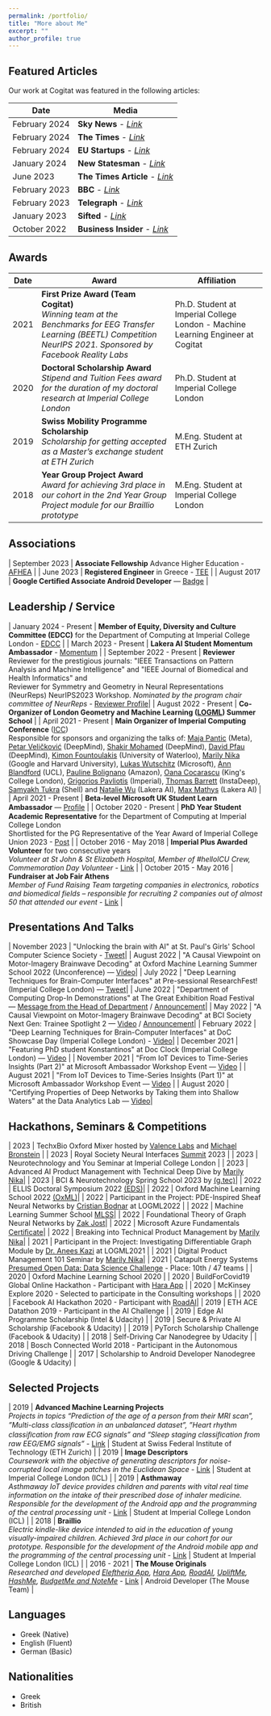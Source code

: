 ```yaml
---
permalink: /portfolio/
title: "More about Me"
excerpt: ""
author_profile: true
---
```


## Featured Articles

Our work at Cogitat was featured in the following articles:

| Date  | Media  | 
| -------- | -------- | 
| February 2024 | **Sky News** - *[Link](https://news.sky.com/video/elon-musks-neuralink-company-implants-brain-chip-in-human-for-first-time-13060639)* | 
| February 2024 | **The Times** - *[Link](https://www.thetimes.co.uk/article/brain-technology-has-sparked-a-wave-of-innovation-in-britain-n8q9n6c2r)* | 
| February 2024 | **EU Startups** - *[Link](https://www.eu-startups.com/2024/02/greek-rising-stars-10-innovative-startups-you-must-keep-an-eye-on-in-2024-and-beyond/?)* | 
| January 2024 | **New Statesman** - *[Link](https://www.newstatesman.com/science-tech/big-tech/2024/01/mind-reading-elon-musk-neuralink)* | 
| June 2023 | **The Times Article** - *[Link](https://www.thetimes.co.uk/article/i-played-a-video-game-by-thinking-the-mind-reader-revolution-is-real-ml59c86mx)* | 
| February 2023 | **BBC** - *[Link](https://www.bbc.co.uk/news/technology-64720533)* | 
| February 2023 | **Telegraph** - *[Link](https://www.telegraph.co.uk/business/2023/01/23/nhs-surgeon-challenging-musks-technology-connect-brain-internet/)* | 
| January 2023 | **Sifted** - *[Link](https://sifted.eu/articles/cogitat-grant-news/)* | 
| October 2022 | **Business Insider** - *[Link](https://www.businessinsider.com/these-are-13-wearable-technology-and-remote-monitoring-startups-2022-9)* |

## Awards

| Date  | Award | Affiliation | 
| -------- | -------- | -------- | 
| 2021 | **First Prize Award (Team Cogitat)** <br /> *Winning team at the Benchmarks for EEG Transfer Learning (BEETL) Competition NeurIPS 2021. Sponsored by Facebook Reality Labs* | Ph.D. Student at Imperial College London - Machine Learning Engineer at Cogitat |
| 2020 | **Doctoral Scholarship Award** <br /> *Stipend and Tuition Fees award for the duration of my doctoral research at Imperial College London* | Ph.D. Student at Imperial College London |
| 2019 | **Swiss Mobility Programme Scholarship** <br /> *Scholarship for getting accepted as a Master’s exchange student at ETH Zurich* | M.Eng. Student at ETH Zurich |
| 2018 | **Year Group Project Award** <br /> *Award for achieving 3rd place in our cohort in the 2nd Year Group Project module for our Braillio prototype* | M.Eng. Student at Imperial College London |

## Associations

| September 2023 | **Associate Fellowship** Advance Higher Education - [AFHEA](https://www.advance-he.ac.uk/fellowship/associate-fellowship) |
| June 2023 | **Registered Engineer** in Greece - [TEE](http://portal.tee.gr/portal/page/portal/TEE/TEE_MEMBERS) |
| August 2017 | **Google Certiﬁed Associate Android Developer** — [Badge](https://bcert.me/bc/html/show-badge.html?b=qcadelp) |

## Leadership / Service

| January 2024 - Present | **Member of Equity, Diversity and Culture Committee (EDCC)** for the Department of Computing at Imperial College London - [EDCC](https://www.imperial.ac.uk/computing/about/equality-and-diversity/edcc/) |
| March 2023 - Present | **Lakera AI Student Momentum Ambassador** - [Momentum](https://www.lakera.ai/momentum) |
| September 2022 - Present | **Reviewer** <br /> Reviewer for the prestigious journals: "IEEE Transactions on Pattern Analysis and Machine Intelligence" and "IEEE Journal of Biomedical and Health Informatics" and <br /> Reviewer for Symmetry and Geometry  in Neural Representations (NeurReps) NeurIPS2023 Workshop. *Nominated by the program chair committee of NeurReps* - [Reviewer Profile](https://www.webofscience.com/wos/author/record/GXW-2915-2022)|
| August 2022 - Present | **Co-Organizer of London Geometry and Machine Learning ([LOGML](https://www.logml.ai/))  Summer School** |
| April 2021 - Present  | **Main Organizer of Imperial Computing Conference** ([ICC](https://bit.ly/icc22)) <br /> Responsible for sponsors and organizing the talks of: [Maja Pantic](https://eur03.safelinks.protection.outlook.com/GetUrlReputation) (Meta), [Petar Veličković](https://petar-v.com/) (DeepMind), [Shakir Mohamed](https://shakirm.com/) (DeepMind), [David Pfau](http://davidpfau.com) (DeepMind), [Kimon Fountoulakis](https://uwaterloo.ca/data-science/about/people/kimon-fountoulakis) (University of Waterloo), [Marily Nika](https://www.imperial.ac.uk/Stories/alumni-awards-2021-marily/) (Google and Harvard University), [Lukas Wutschitz](https://www.microsoft.com/en-us/research/people/luwutsch/) (Microsoft), [Ann Blandford](https://www.ucl.ac.uk/pals/people/ann-blandford) (UCL), [Pauline Bolignano](https://www.amazon.science/author/pauline-bolignano) (Amazon), [Oana Cocarascu](https://www.kcl.ac.uk/people/oana-cocarascu) (King's College London), [Grigorios Pavliotis](https://www.imperial.ac.uk/people/g.pavliotis) (Imperial), [Thomas Barrett](https://scholar.google.co.uk/citations?user=nJa1KGIAAAAJ&hl=en) (InstaDeep), [Samyakh Tukra](https://scholar.google.co.uk/citations?user=Mkxk50oAAAAJ&hl=en) (Shell) and [Natalie Wu](https://www.lakera.ai/about) (Lakera AI), [Max Mathys](https://www.lakera.ai/about) (Lakera AI) |
| April 2021 - Present | **Beta-level Microsoft UK Student Learn Ambassador** — [Proﬁle](https://studentambassadors.microsoft.com/en-US/profile/106866) |
| October 2020 - Present | **PhD Year Student Academic Representative** for the Department of Computing at Imperial College London <br /> Shortlisted for the PG Representative of the Year Award of Imperial College Union 2023 - [Post](https://www.linkedin.com/posts/konstantinos-barmpas_super-happy-to-be-shortlisted-for-the-pg-activity-7077236833759158272-NQTI?utm_source=share&utm_medium=member_desktop) |
| October 2016 - May 2018 | **Imperial Plus Awarded Volunteer** for two consecutive years <br /> *Volunteer at St John & St Elizabeth Hospital, Member of #helloICU Crew, Commemoration Day Volunteer* - [Link](https://www-d7.imperialcollegeunion.org/social-action/imperial-plus/recognition) |
| October 2015 - May 2016 | **Fundraiser at Job Fair Athens** <br /> *Member of Fund Raising Team targeting companies in electronics, robotics and biomedical fields – responsible for recruiting 2 companies out of almost 50 that attended our event* - [Link](https://www.jobfairathens.gr/) |

## Presentations And Talks

| November 2023 | "Unlocking the brain with AI" at St. Paul's Girls' School Computer Science Society - [Tweet](https://twitter.com/ntinosbarmpas/status/1730196094745727476?s=46&t=4TmpE2ufZxNUkRwA4FDqig)|
| August 2022 | "A Causal Viewpoint on Motor-Imagery Brainwave Decoding" at Oxford Machine Learning Summer School 2022 (Unconference) — [Video](https://www.youtube.com/watch?v=-v5KIe4RWQg)|
| July 2022 | "Deep Learning Techniques for Brain-Computer Interfaces" at Pre-sessional ResearchFest! (Imperial College London) — [Tweet](https://twitter.com/NtinosBarmpas/status/1553003819537162241?s=20&t=BQt5jt_ai3EHwAb8eTWNwg)|
| June 2022 | "Department of Computing Drop-In Demonstrations" at The Great Exhibition Road Festival — [Message from the Head of Department](https://twitter.com/mrahuth/status/1538515212541865984?s=21&t=aoLeV2y-2NsRtoE2OQgfUw) / [Announcement](https://www.imperial.ac.uk/alumni/events/alumni-weekend/the-programme/computing-demos/)|
| May 2022 | "A Causal Viewpoint on Motor-Imagery Brainwave Decoding" at BCI Society Next Gen: Trainee Spotlight 2 — [Video](https://www.youtube.com/watch?v=d97lPpKcyOo&t=650s) / [Announcement](https://bcisociety.org/event/next-gen-trainee-spotlight-2/)|
| February 2022 | "Deep Learning Techniques for Brain-Computer Interfaces" at DoC Showcase Day (Imperial College London) - [Video](https://youtu.be/PMu3Ds33Xtk)|
| December 2021 | "Featuring PhD student Konstantinos" at Doc Clock (Imperial College London) — [Video](https://www.youtube.com/watch?v=oRj8QuEXjPE) |
| November 2021 | "From IoT Devices to Time-Series Insights (Part 2)" at Microsoft Ambassador Workshop Event — [Video](https://youtu.be/DwnsCZJbnwc) |
| August 2021 | "From IoT Devices to Time-Series Insights (Part 1)" at Microsoft Ambassador Workshop Event — [Video](https://youtu.be/1qhsUl6LdyU) |
| August 2020 | "Certifying Properties of Deep Networks by Taking them into Shallow Waters" at the Data Analytics Lab — [Video](https://www.youtube.com/watch?v=fe72ryGoqLE&t=16s)|

## Hackathons, Seminars & Competitions

| 2023 | TechxBio Oxford Mixer hosted by [Valence Labs](https://www.valencelabs.com/) and [Michael Bronstein](https://scholar.google.com/citations?user=UU3N6-UAAAAJ&hl=en) |
| 2023 | Royal Society Neural Interfaces [Summit](https://royalsociety.org/science-events-and-lectures/2023/09/royal-society-neural-interfaces-summit-2023/) 2023 |
| 2023 | Neurotechnology and You Seminar at Imperial College London |
| 2023 | Advanced AI Product Management with Technical Deep Dive by [Marily Nika](https://maven.com/certificate/duyJNjdf)|
| 2023 | BCI & Neurotechnology Spring School 2023 by [(g.tec)](https://www.gtec.at/spring-school-2023/)|
| 2022 | ELLIS Doctoral Symposium 2022 [(EDS)](https://ellis.eu/events/ellis-doctoral-symposium-2022)|
| 2022 | Oxford Machine Learning School 2022 [(OxML)](https://www.oxfordml.school/)|
| 2022 | Participant in the Project: PDE-Inspired Sheaf Neural Networks by [Cristian Bodnar](https://scholar.google.com/citations?user=pSmh9tkAAAAJ&hl=en) at LOGML2022 |
| 2022   | Machine Learning Summer School [MLSS](https://mlss.mlinpl.org)|
| 2022   | Foundational Theory of Graph Neural Networks by [Zak Jost](https://www.graphneuralnets.com)|
| 2022   | Microsoft Azure Fundamentals [Certiﬁcate](https://www.credly.com/badges/e24d3b41-adea-465c-bd45-8587d725fd74/public_url)|
| 2022   | Breaking into Technical Product Management by [Marily Nika](https://en.wikipedia.org/wiki/Marily_Nika)|
| 2021 | Participant in the Project: Investigating Diﬀerentiable Graph Module by [Dr. Anees Kazi](https://scholar.google.de/citations?user=G8Js7CsAAAAJ&hl=en) at LOGML2021 |
| 2021 | Digital Product Management 101 Seminar by [Marily Nika](https://en.wikipedia.org/wiki/Marily_Nika)|
| 2021 | Catapult Energy Systems [Presumed Open Data: Data Science Challenge](https://www.westernpower.co.uk/innovation/projects/presumed-open-data-pod) -  Place: 10th / 47 teams |
| 2020 | Oxford Machine Learning School 2020 |
| 2020 | BuildForCovid19 Global Online Hackathon - Participant with [Hara App](https://play.google.com/store/apps/details?id=com.barmpas.hara) |
| 2020 | McKinsey Explore 2020 - Selected to participate in the Consulting workshops |
| 2020 | Facebook AI Hackathon 2020 - Participant with [RoadAI](https://github.com/KonstantinosBarmpas/Road-AI)|
| 2019 | ETH ACE Datathon 2019 - Participant in the AI Challenge |
| 2019 | Edge AI Programme Scholarship (Intel & Udacity) |
| 2019 | Secure & Private AI Scholarship (Facebook & Udacity) |
| 2019 | PyTorch Scholarship Challenge (Facebook & Udacity) |
| 2018 | Self-Driving Car Nanodegree by Udacity |
| 2018 | Bosch Connected World 2018 - Participant in the Autonomous Driving Challenge |
| 2017 | Scholarship to Android Developer Nanodegree (Google & Udacity) |

## Selected Projects

| 2019 | **Advanced Machine Learning Projects** <br /> *Projects in topics “Prediction of the age of a person from their MRI scan”, ”Multi-class classiﬁcation in an unbalanced dataset”, ”Heart rhythm classiﬁcation from raw ECG signals” and “Sleep staging classiﬁcation from raw EEG/EMG signals”* - [Link](https://github.com/KonstantinosBarmpas/Advanced-Machine-Learning-Projects) | Student at Swiss Federal Institute of Technology (ETH Zurich) |
| 2019 | **Image Descriptors** <br /> *Coursework with the objective of generating descriptors for noise-corrupted local image patches in the Euclidean Space* - [Link](https://github.com/KonstantinosBarmpas/Image-Descriptors-Deep-Learning) | Student at Imperial College London (ICL) |
| 2019 | **Asthmaway** <br /> *Asthmaway IoT device provides children and parents with vital real time information on the intake of their prescribed dose of inhaler medicine. Responsible for the development of the Android app and the programming of the central processing unit* - [Link](https://github.com/KonstantinosBarmpas/Asthmaway) | Student at Imperial College London (ICL) |
| 2018 | **Braillio** <br /> *Electric kindle-like device intended to aid in the education of young visually-impaired children. Achieved 3rd place in our cohort for our prototype. Responsible for the development of the Android mobile app and the programming of the central processing unit* - [Link](https://github.com/KonstantinosBarmpas/Braillio) | Student at Imperial College London (ICL) |
| 2016 - 2021 | **The Mouse Originals** <br /> *Researched and developed [Eleftheria App](https://www.youtube.com/watch?v=yV0UljftQsE), [Hara App](https://www.youtube.com/watch?v=LU8e0OLLNIQ), [RoadAI](https://www.youtube.com/watch?v=D8DlbBRjgEA), [UpliftMe](https://www.youtube.com/watch?v=CqzpO5eYuWQ), [HashMe](https://www.youtube.com/watch?v=HYYMbzI7VBc), [BudgetMe and NoteMe](https://www.youtube.com/watch?v=KUEFPqB2fYM)* - [Link](https://play.google.com/store/apps/developer?id=Mouse+Team&hl=en_US&gl=US) | Android Developer (The Mouse Team) |

## Languages

- Greek (Native)
- English (Fluent)
- German (Basic)

## Nationalities

- Greek
- British
